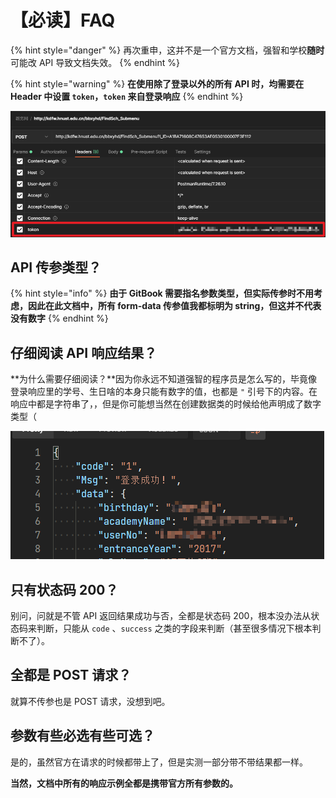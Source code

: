 # 【必读】FAQ

{% hint style="danger" %}
再次重申，这并不是一个官方文档，强智和学校**随时**可能改 API 导致文档失效。
{% endhint %}

{% hint style="warning" %}
**在使用除了登录以外的所有 API 时，均需要在 Header 中设置 `token`，`token` 来自登录响应**
{% endhint %}

![&#xFF08;&#x6CE8;&#x610F;&#xFF1A;&#x8FD9;&#x5E76;&#x4E0D;&#x610F;&#x5473;&#x7740;&#x4F60;&#x4E0D;&#x7528;&#x643A;&#x5E26;&#x5176;&#x4ED6; Header &#x53C2;&#x6570;&#xFF09;](.gitbook/assets/image%20%284%29.png)

## API 传参类型？

{% hint style="info" %}
**由于 GitBook 需要指名参数类型，但实际传参时不用考虑，因此在此文档中，所有 form-data 传参值我都标明为 string，但这并不代表没有数字**
{% endhint %}

## 仔细阅读 API 响应结果？

**为什么需要仔细阅读？**因为你永远不知道强智的程序员是怎么写的，毕竟像登录响应里的学号、生日啥的本身只能有数字的值，也都是 `"` 引号下的内容。在响应中都是字符串了，，但是你可能想当然在创建数据类的时候给他声明成了数字类型（

![](.gitbook/assets/image%20%283%29.png)

## 只有状态码 200？

别问，问就是不管 API 返回结果成功与否，全都是状态码 200，根本没办法从状态码来判断，只能从 `code` 、`success` 之类的字段来判断（甚至很多情况下根本判断不了）。

## 全都是 POST 请求？

就算不传参也是 POST 请求，没想到吧。

## 参数有些必选有些可选？

是的，虽然官方在请求的时候都带上了，但是实测一部分带不带结果都一样。

**当然，文档中所有的响应示例全都是携带官方所有参数的。**


